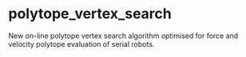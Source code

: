 # polytope_vertex_search

New on-line polytope vertex search algorithm optimised for force and velocity polytope evaluation of serial robots.